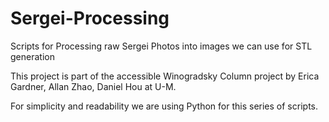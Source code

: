 # Sergei-Processing
Scripts for Processing raw Sergei Photos into images we can use for STL generation

This project is part of the accessible Winogradsky Column project by Erica Gardner, Allan Zhao, Daniel Hou at U-M.

For simplicity and readability we are using Python for this series of scripts.
